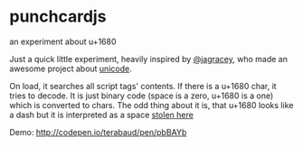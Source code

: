 # punchcardjs
an experiment about u+1680

Just a quick little experiment, heavily inspired by [@jagracey](https://github.com/jagracey), who made an awesome project about [unicode](https://github.com/jagracey/Awesome-unicode).

On load, it searches all script tags' contents. If there is a u+1680 char, it tries to decode. It is just binary code (space is a zero, u+1680 is a one) which is converted to chars. The odd thing about it is, that u+1680 looks like a dash but it is interpreted as a space [stolen here](https://github.com/jagracey/PhantomScript)

Demo: http://codepen.io/terabaud/pen/pbBAYb

